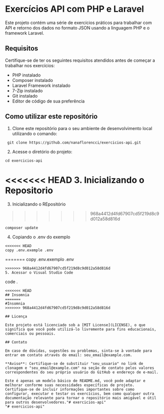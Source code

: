 # Exercícios API com PHP e Laravel

Este projeto contém uma série de exercícios práticos para trabalhar com API e retorno dos dados no formato JSON usando a linguagem PHP e o framework Laravel.

## Requisitos

Certifique-se de ter os seguintes requisitos atendidos antes de começar a trabalhar nos exercícios:

- PHP instalado
- Composer instalado
- Laravel Framework instalado
- 7-Zip instalado
- Git instalado
- Editor de código de sua preferência

## Como utilizar este repositório

1. Clone este repositório para o seu ambiente de desenvolvimento local utilizando o comando:
```
 git clone https://github.com/nanaflorencci/exercicios-api.git
```
2. Acesse o diretório do projeto:
```
cd exercicios-api
```
<<<<<<< HEAD
3. Inicializando o Repositorio
=======
3. Inicializando o REpositório
>>>>>>> 968a4412d4fd67907cd5f219d8c9d012a58d816d
```
composer update
```
4. Copiando o .env do exemplo
```
<<<<<<< HEAD
copy .env.exemple .env
```

=======
copy .env.exemplo .env
```
>>>>>>> 968a4412d4fd67907cd5f219d8c9d012a58d816d
5. Acessar o Visual Studio Code
```
code .
```
<<<<<<< HEAD
## Insomnia
=======
#Insomnia
>>>>>>> 968a4412d4fd67907cd5f219d8c9d012a58d816d

## Licença

Este projeto está licenciado sob a [MIT License](LICENSE), o que significa que você pode utilizá-lo livremente para fins educacionais, comerciais ou pessoais.

## Contato

Em caso de dúvidas, sugestões ou problemas, sinta-se à vontade para entrar em contato através do email: seu_email@example.com.

**Aviso**: Certifique-se de substituir "seu_usuario" no link de clonagem e "seu_email@example.com" na seção de contato pelos valores correspondentes do seu próprio usuário do GitHub e endereço de e-mail.

Este é apenas um modelo básico de README.md, você pode adaptar e melhorar conforme suas necessidades específicas de projeto. Certifique-se de incluir informações importantes sobre como configurar, executar e testar os exercícios, bem como qualquer outra documentação relevante para tornar o repositório mais amigável e útil para outros desenvolvedores."# exercicios-api" 
"# exercicios-api" 
